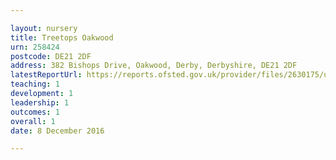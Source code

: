 ```yaml
---

layout: nursery
title: Treetops Oakwood
urn: 258424
postcode: DE21 2DF
address: 382 Bishops Drive, Oakwood, Derby, Derbyshire, DE21 2DF
latestReportUrl: https://reports.ofsted.gov.uk/provider/files/2630175/urn/258424.pdf
teaching: 1
development: 1
leadership: 1
outcomes: 1
overall: 1
date: 8 December 2016

---
```

